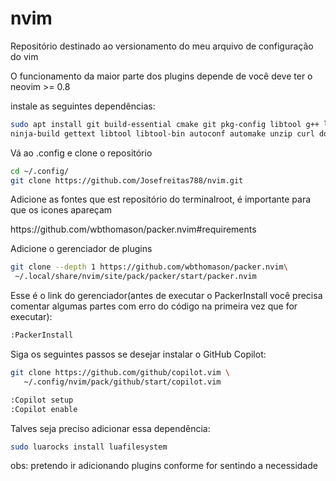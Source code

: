 # nvim
Repositório destinado ao versionamento do meu arquivo de configuração do vim

O funcionamento da maior parte dos plugins depende de você deve ter o neovim >= 0.8
<p>
instale as seguintes dependências:
  
```sh
sudo apt install git build-essential cmake git pkg-config libtool g++ libunibilium4 libunibilium-dev \
ninja-build gettext libtool libtool-bin autoconf automake unzip curl doxygen lua-term lua-term-dev luarocks
```
Vá ao .config e clone o repositório

```sh
cd ~/.config/
git clone https://github.com/Josefreitas788/nvim.git
```

Adicione as fontes que est repositório do terminalroot, é importante para que os icones apareçam
<p>
    https://github.com/wbthomason/packer.nvim#requirements
    <p>  

Adicione o gerenciador de plugins
```sh
git clone --depth 1 https://github.com/wbthomason/packer.nvim\
 ~/.local/share/nvim/site/pack/packer/start/packer.nvim
 ```

  
Esse é o link do gerenciador(antes de executar o PackerInstall você precisa comentar algumas partes com erro do código na primeira vez que for executar):
 
  ```sh
  :PackerInstall
 ```

Siga os seguintes passos se desejar instalar o GitHub Copilot:
```sh
git clone https://github.com/github/copilot.vim \
   ~/.config/nvim/pack/github/start/copilot.vim
 ```
 ```sh
:Copilot setup
:Copilot enable
 ```
 
Talves seja preciso adicionar essa dependência:
```sh
sudo luarocks install luafilesystem
```



obs: pretendo ir adicionando plugins conforme for sentindo a necessidade

